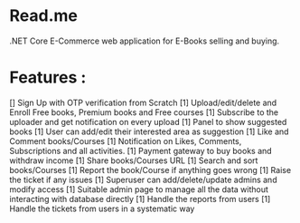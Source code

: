 # Read.me
.NET Core E-Commerce  web application for E-Books selling and buying.  

# Features : 

[] Sign Up with OTP verification from Scratch
[1] Upload/edit/delete and Enroll Free books, Premium books and Free courses
[1] Subscribe to the uploader and get notification on every upload
[1] Panel to show suggested books
[1] User can add/edit their interested area as suggestion
[1] Like and Comment books/Courses
[1] Notification on Likes, Comments, Subscriptions and all activities.
[1] Payment gateway to buy books and withdraw income
[1] Share books/Courses URL
[1] Search and sort books/Courses
[1] Report the book/Course if anything goes wrong
[1] Raise the ticket if any issues
[1] Superuser can add/delete/update admins and modify access
[1] Suitable admin page to manage all the data without interacting with database directly
[1] Handle the reports from users
[1] Handle the tickets from users in a systematic way

